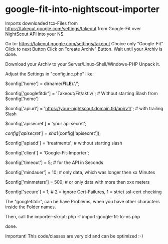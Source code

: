 # google-fit-into-nightscout-importer
Imports downloaded tcx-Files from https://takeout.google.com/settings/takeout from Google-Fit over NightScout API into your NS.


Go to: https://takeout.google.com/settings/takeout
Choice only "Google-Fit"
Click to next Button
Click on "create Archiv" Button.
Wait until your Archiv is done.

Download your Archiv to your Server/Linux-Shell/Windows-PHP
Unpack it.

Adjust the Settings in "config.inc.php" like:

$config['home']               = dirname(__FILE__).'/';

$config['googlefitdir']       = 'Takeout/Fit/aktiv/'; # Without starting Slash from $config['home']

$config['apiurl']             = 'https://your-nightscout.domain.tld/api/v1/'; # with trailing Slash

$config['apisecret']          = 'your api secret';

$config['apisecret']          = sha1($config['apisecret']);

$config['apiadd']             = 'treatments'; # without starting slash

$config['client']             = 'Google-Fit-Importer';

$config['timeout']            = 5;   # for the API in Seconds

$config['mindauer']           = 10;  # only data, which was longer then xx Minutes

$config['minmeters']          = 500; # or only data with more then xxx meters

$config['secure']             = 1;   # 2 = ignore Cert-Failures, 1 = strict ssl-cert checking

The "googlefitdir", can be have Problems, when you have other characters inside the Folder names.

Then, call the importer-skript:
php -f import-google-fit-to-ns.php

done.


Important! This code/classes are very old and can be optimized :-)
